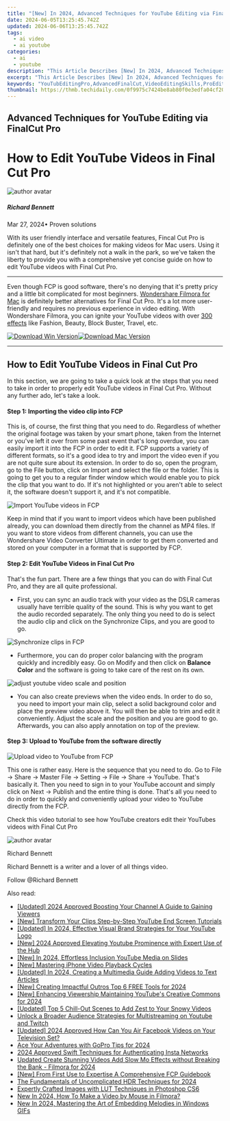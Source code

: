 ```yaml
---
title: "[New] In 2024, Advanced Techniques for YouTube Editing via FinalCut Pro"
date: 2024-06-05T13:25:45.742Z
updated: 2024-06-06T13:25:45.742Z
tags:
  - ai video
  - ai youtube
categories:
  - ai
  - youtube
description: "This Article Describes [New] In 2024, Advanced Techniques for YouTube Editing via FinalCut Pro"
excerpt: "This Article Describes [New] In 2024, Advanced Techniques for YouTube Editing via FinalCut Pro"
keywords: "YouTubEditingPro,AdvancedFinalCut,VideoEditingSkills,ProEditFinalCut,EditProVideoTips,FinalCutAdvancedEdit,CutVideoYouTube"
thumbnail: https://thmb.techidaily.com/0f9975c7424be8ab80f0e3edfa04cf204d756fbbde35db8886dbe8cbc049b368.jpg
---
```


## Advanced Techniques for YouTube Editing via FinalCut Pro

# How to Edit YouTube Videos in Final Cut Pro

![author avatar](https://images.wondershare.com/filmora/article-images/richard-bennett.jpg)

##### Richard Bennett

 Mar 27, 2024• Proven solutions

With its user friendly interface and versatile features, Fincal Cut Pro is definitely one of the best choices for making videos for Mac users. Using it isn't that hard, but it's definitely not a walk in the park, so we've taken the liberty to provide you with a comprehensive yet concise guide on how to edit YouTube videos with Final Cut Pro.

---

Even though FCP is good software, there's no denying that it's pretty pricy and a little bit complicated for most beginners. [Wondershare Filmora for Mac](https://tools.techidaily.com/wondershare/filmora/download/) is definitely better alternatives for Final Cut Pro. It's a lot more user-friendly and requires no previous experience in video editing. With Wondershare Filmora, you can ignite your YouTube videos with over [300 effects](https://tools.techidaily.com/wondershare/filmora/download/) like Fashion, Beauty, Block Buster, Travel, etc.

[![Download Win Version](https://images.wondershare.com/filmora/guide/download-btn-win.jpg)](https://tools.techidaily.com/wondershare/filmora/download/)[![Download Mac Version](https://images.wondershare.com/filmora/guide/download-btn-mac.jpg)](https://tools.techidaily.com/wondershare/filmora/download/)

---

## How to Edit YouTube Videos in Final Cut Pro

In this section, we are going to take a quick look at the steps that you need to take in order to properly edit YouTube videos in Final Cut Pro. Without any further ado, let's take a look.

#### Step 1: Importing the video clip into FCP

This is, of course, the first thing that you need to do. Regardless of whether the original footage was taken by your smart phone, taken from the Internet or you've left it over from some past event that's long overdue, you can easily import it into the FCP in order to edit it. FCP supports a variety of different formats, so it's a good idea to try and import the video even if you are not quite sure about its extension. In order to do so, open the program, go to the File button, click on Import and select the file or the folder. This is going to get you to a regular finder window which would enable you to pick the clip that you want to do. If it's not highlighted or you aren't able to select it, the software doesn't support it, and it's not compatible.

![Import YouTube videos in FCP ](https://images.wondershare.com/filmora/article-images/import-files-in-fcp.jpg)

Keep in mind that if you want to import videos which have been published already, you can download them directly from the channel as MP4 files. If you want to store videos from different channels, you can use the Wondershare Video Converter Ultimate in order to get them converted and stored on your computer in a format that is supported by FCP.

#### Step 2: Edit YouTube Videos in Final Cut Pro

That's the fun part. There are a few things that you can do with Final Cut Pro, and they are all quite professional.

* First, you can sync an audio track with your video as the DSLR cameras usually have terrible quality of the sound. This is why you want to get the audio recorded separately. The only thing you need to do is select the audio clip and click on the Synchronize Clips, and you are good to go.

![Synchronize clips in FCP ](https://images.wondershare.com/filmora/article-images/sychronize-audio-clips-in-fcp.jpg)

* Furthermore, you can do proper color balancing with the program quickly and incredibly easy. Go on Modify and then click on **Balance Color** and the software is going to take care of the rest on its own.

![adjust youtube video scale and position](https://images.wondershare.com/filmora/article-images/flip-clips-in-fcp-2.png)

* You can also create previews when the video ends. In order to do so, you need to import your main clip, select a solid background color and place the preview video above it. You will then be able to trim and edit it conveniently. Adjust the scale and the position and you are good to go. Afterwards, you can also apply annotation on top of the preview.

#### Step 3: Upload to YouTube from the software directly

![Upload video to YouTube from FCP](https://images.wondershare.com/filmora/article-images/upload-to-youtube-from-fcp.jpg)

This one is rather easy. Here is the sequence that you need to do. Go to File -> Share -> Master File -> Setting -> File -> Share -> YouTube. That's basically it. Then you need to sign in to your YouTube account and simply click on Next -> Publish and the entire thing is done. That's all you need to do in order to quickly and conveniently upload your video to YouTube directly from the FCP.

Check this video tutorial to see how YouTube creators edit their YouTubes videos with Final Cut Pro

![author avatar](https://images.wondershare.com/filmora/article-images/richard-bennett.jpg)

Richard Bennett

Richard Bennett is a writer and a lover of all things video.

Follow @Richard Bennett

<span class="atpl-alsoreadstyle">Also read:</span>
<div><ul>
<li><a href="https://facebook-video-share.techidaily.com/updated-2024-approved-boosting-your-channel-a-guide-to-gaining-viewers/"><u>[Updated] 2024 Approved  Boosting Your Channel  A Guide to Gaining Viewers</u></a></li>
<li><a href="https://facebook-video-share.techidaily.com/new-transform-your-clips-step-by-step-youtube-end-screen-tutorials/"><u>[New] Transform Your Clips  Step-by-Step YouTube End Screen Tutorials</u></a></li>
<li><a href="https://facebook-video-share.techidaily.com/updated-in-2024-effective-visual-brand-strategies-for-your-youtube-logo/"><u>[Updated] In 2024, Effective Visual Brand Strategies for Your YouTube Logo</u></a></li>
<li><a href="https://facebook-video-share.techidaily.com/new-2024-approved-elevating-youtube-prominence-with-expert-use-of-the-hub/"><u>[New] 2024 Approved  Elevating Youtube Prominence with Expert Use of the Hub</u></a></li>
<li><a href="https://facebook-video-share.techidaily.com/new-in-2024-effortless-inclusion-youtube-media-on-slides/"><u>[New] In 2024, Effortless Inclusion  YouTube Media on Slides</u></a></li>
<li><a href="https://facebook-video-share.techidaily.com/new-mastering-iphone-video-playback-cycles/"><u>[New] Mastering iPhone Video Playback Cycles</u></a></li>
<li><a href="https://facebook-video-share.techidaily.com/updated-in-2024-creating-a-multimedia-guide-adding-videos-to-text-articles/"><u>[Updated] In 2024, Creating a Multimedia Guide  Adding Videos to Text Articles</u></a></li>
<li><a href="https://facebook-video-share.techidaily.com/new-creating-impactful-outros-top-6-free-tools-for-2024/"><u>[New] Creating Impactful Outros  Top 6 FREE Tools for 2024</u></a></li>
<li><a href="https://facebook-video-share.techidaily.com/new-enhancing-viewership-maintaining-youtubes-creative-commons-for-2024/"><u>[New] Enhancing Viewership  Maintaining YouTube's Creative Commons for 2024</u></a></li>
<li><a href="https://facebook-video-share.techidaily.com/updated-top-5-chill-out-scenes-to-add-zest-to-your-snowy-videos/"><u>[Updated] Top 5 Chill-Out Scenes to Add Zest to Your Snowy Videos</u></a></li>
<li><a href="https://youtube-videos.techidaily.com/unlock-a-broader-audience-strategies-for-multistreaming-on-youtube-and-twitch/"><u>Unlock a Broader Audience  Strategies for Multistreaming on Youtube and Twitch</u></a></li>
<li><a href="https://facebook-clips.techidaily.com/updated-2024-approved-how-can-you-air-facebook-videos-on-your-television-set/"><u>[Updated] 2024 Approved  How Can You Air Facebook Videos on Your Television Set?</u></a></li>
<li><a href="https://extra-hints.techidaily.com/ace-your-adventures-with-gopro-tips-for-2024/"><u>Ace Your Adventures with GoPro Tips for 2024</u></a></li>
<li><a href="https://instagram-video-files.techidaily.com/2024-approved-swift-techniques-for-authenticating-insta-networks/"><u>2024 Approved  Swift Techniques for Authenticating Insta Networks</u></a></li>
<li><a href="https://smart-video-editing.techidaily.com/updated-create-stunning-videos-add-slow-mo-effects-without-breaking-the-bank-filmora-for-2024/"><u>Updated Create Stunning Videos Add Slow Mo Effects without Breaking the Bank - Filmora for 2024</u></a></li>
<li><a href="https://some-techniques.techidaily.com/new-from-first-use-to-expertise-a-comprehensive-fcp-guidebook/"><u>[New] From First Use to Expertise  A Comprehensive FCP Guidebook</u></a></li>
<li><a href="https://some-tips.techidaily.com/the-fundamentals-of-uncomplicated-hdr-techniques-for-2024/"><u>The Fundamentals of Uncomplicated HDR Techniques for 2024</u></a></li>
<li><a href="https://extra-tips.techidaily.com/expertly-crafted-images-with-lut-techniques-in-photoshop-cs6/"><u>Expertly Crafted Images with LUT Techniques in Photoshop CS6</u></a></li>
<li><a href="https://ai-video-editing.techidaily.com/new-in-2024-how-to-make-a-video-by-mouse-in-filmora/"><u>New In 2024, How To Make a Video by Mouse in Filmora?</u></a></li>
<li><a href="https://sound-optimizing.techidaily.com/new-in-2024-mastering-the-art-of-embedding-melodies-in-windows-gifs/"><u>New In 2024, Mastering the Art of Embedding Melodies in Windows GIFs</u></a></li>
</ul></div>

<ins class="adsbygoogle"
      style="display:block"
      data-ad-client="ca-pub-7571918770474297"
      data-ad-slot="8358498916"
      data-ad-format="auto"
      data-full-width-responsive="true"></ins>